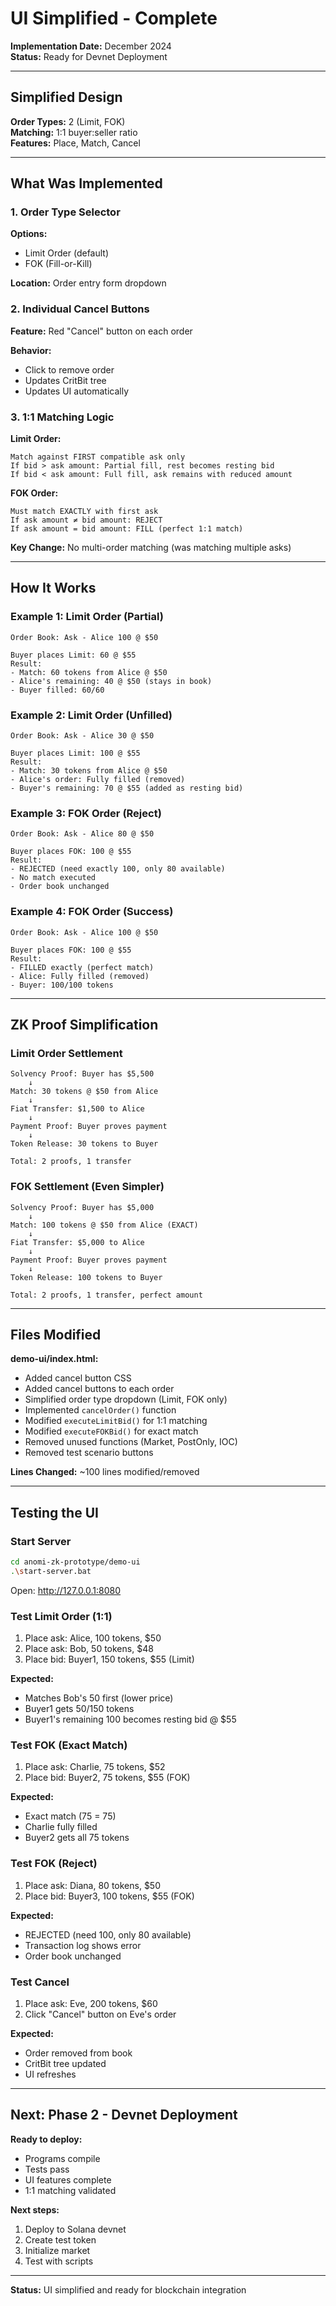 # UI Simplified - Complete

**Implementation Date:** December 2024  
**Status:** Ready for Devnet Deployment

---

## Simplified Design

**Order Types:** 2 (Limit, FOK)  
**Matching:** 1:1 buyer:seller ratio  
**Features:** Place, Match, Cancel

---

## What Was Implemented

### 1. Order Type Selector

**Options:**
- Limit Order (default)
- FOK (Fill-or-Kill)

**Location:** Order entry form dropdown

### 2. Individual Cancel Buttons

**Feature:** Red "Cancel" button on each order

**Behavior:**
- Click to remove order
- Updates CritBit tree
- Updates UI automatically

### 3. 1:1 Matching Logic

**Limit Order:**
```
Match against FIRST compatible ask only
If bid > ask amount: Partial fill, rest becomes resting bid
If bid < ask amount: Full fill, ask remains with reduced amount
```

**FOK Order:**
```
Must match EXACTLY with first ask
If ask amount ≠ bid amount: REJECT
If ask amount = bid amount: FILL (perfect 1:1 match)
```

**Key Change:** No multi-order matching (was matching multiple asks)

---

## How It Works

### Example 1: Limit Order (Partial)

```
Order Book: Ask - Alice 100 @ $50

Buyer places Limit: 60 @ $55
Result:
- Match: 60 tokens from Alice @ $50
- Alice's remaining: 40 @ $50 (stays in book)
- Buyer filled: 60/60
```

### Example 2: Limit Order (Unfilled)

```
Order Book: Ask - Alice 30 @ $50

Buyer places Limit: 100 @ $55
Result:
- Match: 30 tokens from Alice @ $50
- Alice's order: Fully filled (removed)
- Buyer's remaining: 70 @ $55 (added as resting bid)
```

### Example 3: FOK Order (Reject)

```
Order Book: Ask - Alice 80 @ $50

Buyer places FOK: 100 @ $55
Result:
- REJECTED (need exactly 100, only 80 available)
- No match executed
- Order book unchanged
```

### Example 4: FOK Order (Success)

```
Order Book: Ask - Alice 100 @ $50

Buyer places FOK: 100 @ $55
Result:
- FILLED exactly (perfect match)
- Alice: Fully filled (removed)
- Buyer: 100/100 tokens
```

---

## ZK Proof Simplification

### Limit Order Settlement

```
Solvency Proof: Buyer has $5,500
    ↓
Match: 30 tokens @ $50 from Alice
    ↓
Fiat Transfer: $1,500 to Alice
    ↓
Payment Proof: Buyer proves payment
    ↓
Token Release: 30 tokens to Buyer

Total: 2 proofs, 1 transfer
```

### FOK Settlement (Even Simpler)

```
Solvency Proof: Buyer has $5,000
    ↓
Match: 100 tokens @ $50 from Alice (EXACT)
    ↓
Fiat Transfer: $5,000 to Alice
    ↓
Payment Proof: Buyer proves payment
    ↓
Token Release: 100 tokens to Buyer

Total: 2 proofs, 1 transfer, perfect amount
```

---

## Files Modified

**demo-ui/index.html:**
- Added cancel button CSS
- Added cancel buttons to each order
- Simplified order type dropdown (Limit, FOK only)
- Implemented `cancelOrder()` function
- Modified `executeLimitBid()` for 1:1 matching
- Modified `executeFOKBid()` for exact match
- Removed unused functions (Market, PostOnly, IOC)
- Removed test scenario buttons

**Lines Changed:** ~100 lines modified/removed

---

## Testing the UI

### Start Server

```bash
cd anomi-zk-prototype/demo-ui
.\start-server.bat
```

Open: http://127.0.0.1:8080

### Test Limit Order (1:1)

1. Place ask: Alice, 100 tokens, $50
2. Place ask: Bob, 50 tokens, $48  
3. Place bid: Buyer1, 150 tokens, $55 (Limit)

**Expected:**
- Matches Bob's 50 first (lower price)
- Buyer1 gets 50/150 tokens
- Buyer1's remaining 100 becomes resting bid @ $55

### Test FOK (Exact Match)

1. Place ask: Charlie, 75 tokens, $52
2. Place bid: Buyer2, 75 tokens, $55 (FOK)

**Expected:**
- Exact match (75 = 75)
- Charlie fully filled
- Buyer2 gets all 75 tokens

### Test FOK (Reject)

1. Place ask: Diana, 80 tokens, $50
2. Place bid: Buyer3, 100 tokens, $55 (FOK)

**Expected:**
- REJECTED (need 100, only 80 available)
- Transaction log shows error
- Order book unchanged

### Test Cancel

1. Place ask: Eve, 200 tokens, $60
2. Click "Cancel" button on Eve's order

**Expected:**
- Order removed from book
- CritBit tree updated
- UI refreshes

---

## Next: Phase 2 - Devnet Deployment

**Ready to deploy:**
- Programs compile
- Tests pass
- UI features complete
- 1:1 matching validated

**Next steps:**
1. Deploy to Solana devnet
2. Create test token
3. Initialize market
4. Test with scripts

---

**Status:** UI simplified and ready for blockchain integration


